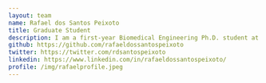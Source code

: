 ```yaml
---
layout: team
name: Rafael dos Santos Peixoto
title: Graduate Student
description: I am a first-year Biomedical Engineering Ph.D. student at Hopkins. I recently graduated in Control and Automation Engineering at the Universidade Federal de Santa Catarina, Brazil. There, I developed software for the analysis of scRNA-seq and SRT data, which I aim to continue during my doctoral studies. In my personal time, I try to explore places and try new activities.
github: https://github.com/rafaeldossantospeixoto
twitter: https://twitter.com/rdsantospeixoto
linkedin: https://www.linkedin.com/in/rafaeldossantospeixoto/
profile: /img/rafaelprofile.jpeg
---
```



